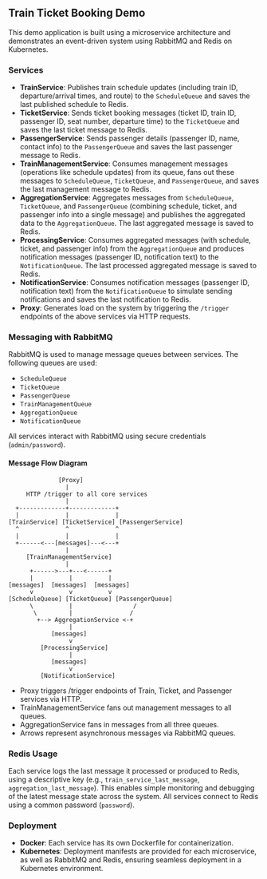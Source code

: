 ## Train Ticket Booking Demo

This demo application is built using a microservice architecture and demonstrates an event-driven system using RabbitMQ and Redis on Kubernetes.

### Services

- **TrainService**: Publishes train schedule updates (including train ID, departure/arrival times, and route) to the `ScheduleQueue` and saves the last published schedule to Redis.
- **TicketService**: Sends ticket booking messages (ticket ID, train ID, passenger ID, seat number, departure time) to the `TicketQueue` and saves the last ticket message to Redis.
- **PassengerService**: Sends passenger details (passenger ID, name, contact info) to the `PassengerQueue` and saves the last passenger message to Redis.
- **TrainManagementService**: Consumes management messages (operations like schedule updates) from its queue, fans out these messages to `ScheduleQueue`, `TicketQueue`, and `PassengerQueue`, and saves the last management message to Redis.
- **AggregationService**: Aggregates messages from `ScheduleQueue`, `TicketQueue`, and `PassengerQueue` (combining schedule, ticket, and passenger info into a single message) and publishes the aggregated data to the `AggregationQueue`. The last aggregated message is saved to Redis.
- **ProcessingService**: Consumes aggregated messages (with schedule, ticket, and passenger info) from the `AggregationQueue` and produces notification messages (passenger ID, notification text) to the `NotificationQueue`. The last processed aggregated message is saved to Redis.
- **NotificationService**: Consumes notification messages (passenger ID, notification text) from the `NotificationQueue` to simulate sending notifications and saves the last notification to Redis.
- **Proxy**: Generates load on the system by triggering the `/trigger` endpoints of the above services via HTTP requests.

### Messaging with RabbitMQ

RabbitMQ is used to manage message queues between services. The following queues are used:

- `ScheduleQueue`
- `TicketQueue`
- `PassengerQueue`
- `TrainManagementQueue`
- `AggregationQueue`
- `NotificationQueue`

All services interact with RabbitMQ using secure credentials (`admin/password`).

#### Message Flow Diagram

```
              [Proxy]
                |
     HTTP /trigger to all core services
                |
  +-------------+-------------+
  |             |             |
[TrainService] [TicketService] [PassengerService]
  ^             ^             ^
  |             |             |
  +------<---[messages]---<---+
                |
     [TrainManagementService]
                |
      +------>---+---<------+
      |          |          |
[messages]  [messages]  [messages]
      v          v          v
[ScheduleQueue] [TicketQueue] [PassengerQueue]
      \          |                 /
       \         |                /
        +--> AggregationService <-+
                 |
            [messages]
                 v
         [ProcessingService]
                 |
            [messages]
                 v
         [NotificationService]
```
- Proxy triggers /trigger endpoints of Train, Ticket, and Passenger services via HTTP.
- TrainManagementService fans out management messages to all queues.
- AggregationService fans in messages from all three queues.
- Arrows represent asynchronous messages via RabbitMQ queues.

### Redis Usage

Each service logs the last message it processed or produced to Redis, using a descriptive key (e.g., `train_service_last_message`, `aggregation_last_message`). This enables simple monitoring and debugging of the latest message state across the system. All services connect to Redis using a common password (`password`).

### Deployment

- **Docker**: Each service has its own Dockerfile for containerization.
- **Kubernetes**: Deployment manifests are provided for each microservice, as well as RabbitMQ and Redis, ensuring seamless deployment in a Kubernetes environment.